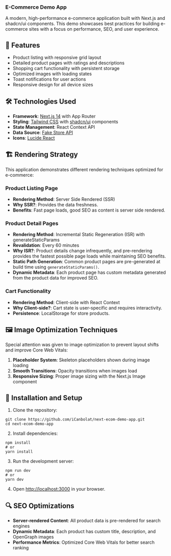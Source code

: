 ### E-Commerce Demo App

A modern, high-performance e-commerce application built with Next.js and shadcn/ui components. This demo showcases best practices for building e-commerce sites with a focus on performance, SEO, and user experience.



## 🚀 Features

- Product listing with responsive grid layout
- Detailed product pages with ratings and descriptions
- Shopping cart functionality with persistent storage
- Optimized images with loading states
- Toast notifications for user actions
- Responsive design for all device sizes


## 🛠️ Technologies Used

- **Framework**: [Next.js 14](https://nextjs.org/) with App Router
- **Styling**: [Tailwind CSS](https://tailwindcss.com/) with [shadcn/ui](https://ui.shadcn.com/) components
- **State Management**: React Context API
- **Data Source**: [Fake Store API](https://fakestoreapi.com/)
- **Icons**: [Lucide React](https://lucide.dev/)


## 🏗️ Rendering Strategy

This application demonstrates different rendering techniques optimized for e-commerce:

### Product Listing Page

- **Rendering Method**: Server Side Rendered (SSR)
- **Why SSR?**: Provides the data freshness.
- **Benefits**: Fast page loads, good SEO as content is server side rendered.


### Product Detail Pages

- **Rendering Method**: Incremental Static Regeneration (ISR) with generateStaticParams
- **Revalidation**: Every 60 minutes
- **Why ISR?**: Product details change infrequently, and pre-rendering provides the fastest possible page loads while maintaining SEO benefits.
- **Static Path Generation**: Common product pages are pre-generated at build time using `generateStaticParams()`.
- **Dynamic Metadata**: Each product page has custom metadata generated from the product data for improved SEO.


### Cart Functionality

- **Rendering Method**: Client-side with React Context
- **Why Client-side?**: Cart state is user-specific and requires interactivity.
- **Persistence**: LocalStorage for store products.

## 🖼️ Image Optimization Techniques

Special attention was given to image optimization to prevent layout shifts and improve Core Web Vitals:

1. **Placeholder System**: Skeleton placeholders shown during image loading
2. **Smooth Transitions**: Opacity transitions when images load
3. **Responsive Sizing**: Proper image sizing with the Next.js Image component


## 🔧 Installation and Setup

1. Clone the repository:

```shellscript
git clone https://github.com/iCanbolat/next-ecom-demo-app.git
cd next-ecom-demo-app
```


2. Install dependencies:

```shellscript
npm install
# or
yarn install
```


3. Run the development server:

```shellscript
npm run dev
# or
yarn dev
```


4. Open [http://localhost:3000](http://localhost:3000) in your browser.


## 🔍 SEO Optimizations

- **Server-rendered Content**: All product data is pre-rendered for search engines
- **Dynamic Metadata**: Each product has custom title, description, and OpenGraph images
- **Performance Metrics**: Optimized Core Web Vitals for better search ranking
